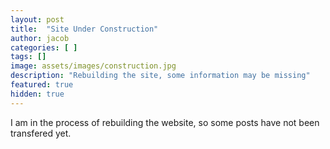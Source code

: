 ```yaml
---
layout: post
title:  "Site Under Construction"
author: jacob
categories: [ ]
tags: []
image: assets/images/construction.jpg
description: "Rebuilding the site, some information may be missing"
featured: true
hidden: true
---
```


I am in the process of rebuilding the website, so some posts have not been transfered yet.